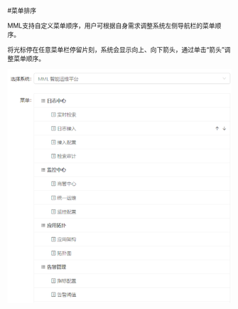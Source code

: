 #菜单排序

MML支持自定义菜单顺序，用户可根据自身需求调整系统左侧导航栏的菜单顺序。

将光标停在任意菜单栏停留片刻，系统会显示向上、向下箭头，通过单击“箭头”调整菜单顺序。

![](/user_guide/fig/6_0n.png)